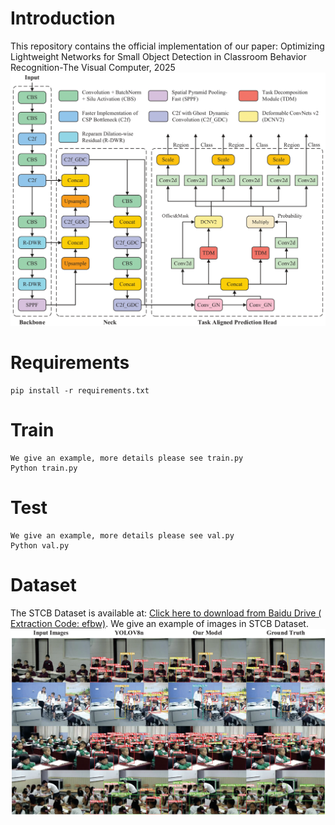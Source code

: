 # Introduction
This repository contains the official implementation of our paper:
Optimizing Lightweight Networks for Small Object Detection in Classroom Behavior Recognition-The Visual Computer, 2025
![demo](assets/YOLO-CBR.png)
# Requirements
    pip install -r requirements.txt
# Train
    We give an example, more details please see train.py
    Python train.py
# Test
    We give an example, more details please see val.py
    Python val.py
# Dataset
The STCB Dataset is available at:
[Click here to download from Baidu Drive ( Extraction Code: efbw)]( https://pan.baidu.com/s/14Nxn1o4TZRI1QVm4m5v9Wg?pwd=efbw).
We give an example of images in STCB Dataset.
![demo](assets/dataset.png)
